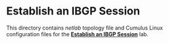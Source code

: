 # Establish an IBGP Session

This directory contains *netlab* topology file and Cumulus Linux configuration files for the **[Establish an IBGP Session](https://bgplab.github.io/bgplab/ibgp/1-edge/)** lab.
